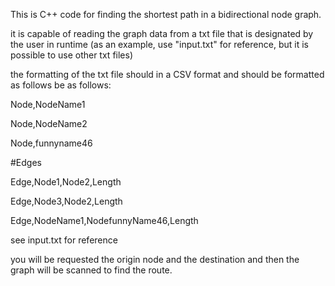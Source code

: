 This is C++ code for finding the shortest path in a bidirectional node graph. 

it is capable of reading the graph data from a txt file that is designated by the user in runtime (as an example, use "input.txt" for reference, but it is possible to use other txt files)

the formatting of the txt file should in a CSV format and should be formatted as follows be as follows: 

Node,NodeName1

Node,NodeName2

Node,funnyname46

#Edges

Edge,Node1,Node2,Length

Edge,Node3,Node2,Length

Edge,NodeName1,NodefunnyName46,Length


see input.txt for reference

you will be requested the origin node and the destination and then the graph will be scanned to find the route.
